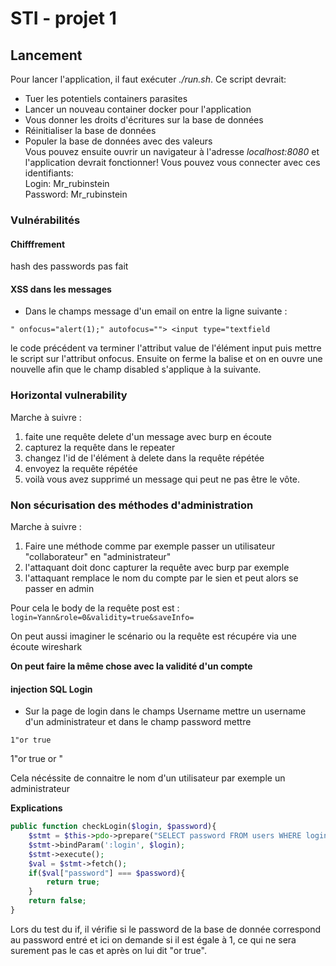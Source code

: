 # STI - projet 1
## Lancement
Pour lancer l'application, il faut exécuter _./run.sh_. Ce script devrait:  
- Tuer les potentiels containers parasites  
- Lancer un nouveau container docker pour l'application 
- Vous donner les droits d'écritures sur la base de données   
- Réinitialiser la base de données  
- Populer la base de données avec des valeurs  
  Vous pouvez ensuite ouvrir un navigateur à l'adresse _localhost:8080_ et l'application devrait fonctionner! Vous pouvez vous connecter avec ces identifiants:  
  Login: Mr_rubinstein  
  Password: Mr_rubinstein

### Vulnérabilités

#### Chifffrement 

hash des passwords pas fait

#### XSS dans les messages

- Dans le champs message d'un email on entre la ligne suivante : 

```
" onfocus="alert(1);" autofocus=""> <input type="textfield
```

le code précédent va terminer l'attribut value de l'élément input puis mettre le script sur l'attribut onfocus. Ensuite on ferme la balise et on en ouvre une nouvelle afin que le champ disabled s'applique à la suivante.

### Horizontal vulnerability

Marche à suivre : 

1. faite une requête delete d'un message avec burp en écoute
2. capturez la requête dans le repeater
3. changez l'id de l'élément à delete dans la requête répétée
4. envoyez la requête répétée 
5. voilà vous avez supprimé un message qui peut ne pas être le vôte.

### Non sécurisation des méthodes d'administration

Marche à suivre : 

1. Faire une méthode comme par exemple passer un utilisateur "collaborateur" en "administrateur"
2. l'attaquant doit donc capturer la requête avec burp par exemple
3. l'attaquant remplace le nom du compte par le sien et peut alors se passer en admin

Pour cela le body de la requête post est : `login=Yann&role=0&validity=true&saveInfo=`

On peut aussi imaginer le scénario ou la requête est récupére via une écoute wireshark

**On peut faire la même chose avec la validité d'un compte**



#### injection SQL Login

- Sur la page de login dans le champs Username mettre un username d'un administrateur et dans le champ password mettre 

`1"or true`

1"or true or "

Cela nécéssite de connaitre le nom d'un utilisateur par exemple un administrateur

**Explications**

```php
public function checkLogin($login, $password){
    $stmt = $this->pdo->prepare("SELECT password FROM users WHERE login=:login");
    $stmt->bindParam(':login', $login);
    $stmt->execute();
    $val = $stmt->fetch();
    if($val["password"] === $password){
        return true;
    }
    return false;
}
```

Lors du test du if, il vérifie si le password de la base de donnée correspond au password entré et ici on demande si il est égale à 1, ce qui ne sera surement pas le cas et après on lui dit "or true".

